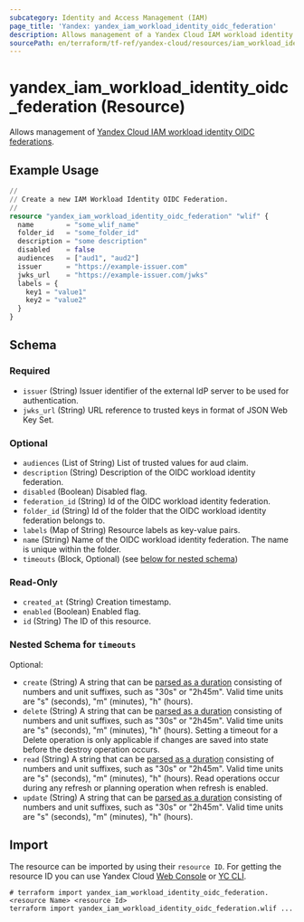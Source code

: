 ```yaml
---
subcategory: Identity and Access Management (IAM)
page_title: 'Yandex: yandex_iam_workload_identity_oidc_federation'
description: Allows management of a Yandex Cloud IAM workload identity OIDC federations.
sourcePath: en/terraform/tf-ref/yandex-cloud/resources/iam_workload_identity_oidc_federation.md
---
```


# yandex_iam_workload_identity_oidc_federation (Resource)

Allows management of [Yandex Cloud IAM workload identity OIDC federations](https://yandex.cloud/docs/iam/concepts/workload-identity).

## Example Usage

```terraform
//
// Create a new IAM Workload Identity OIDC Federation.
//
resource "yandex_iam_workload_identity_oidc_federation" "wlif" {
  name        = "some_wlif_name"
  folder_id   = "some_folder_id"
  description = "some description"
  disabled    = false
  audiences   = ["aud1", "aud2"]
  issuer      = "https://example-issuer.com"
  jwks_url    = "https://example-issuer.com/jwks"
  labels = {
    key1 = "value1"
    key2 = "value2"
  }
}
```

<!-- schema generated by tfplugindocs -->
## Schema

### Required

- `issuer` (String) Issuer identifier of the external IdP server to be used for authentication.
- `jwks_url` (String) URL reference to trusted keys in format of JSON Web Key Set.

### Optional

- `audiences` (List of String) List of trusted values for aud claim.
- `description` (String) Description of the OIDC workload identity federation.
- `disabled` (Boolean) Disabled flag.
- `federation_id` (String) Id of the OIDC workload identity federation.
- `folder_id` (String) Id of the folder that the OIDC workload identity federation belongs to.
- `labels` (Map of String) Resource labels as key-value pairs.
- `name` (String) Name of the OIDC workload identity federation. The name is unique within the folder.
- `timeouts` (Block, Optional) (see [below for nested schema](#nestedblock--timeouts))

### Read-Only

- `created_at` (String) Creation timestamp.
- `enabled` (Boolean) Enabled flag.
- `id` (String) The ID of this resource.

<a id="nestedblock--timeouts"></a>
### Nested Schema for `timeouts`

Optional:

- `create` (String) A string that can be [parsed as a duration](https://pkg.go.dev/time#ParseDuration) consisting of numbers and unit suffixes, such as "30s" or "2h45m". Valid time units are "s" (seconds), "m" (minutes), "h" (hours).
- `delete` (String) A string that can be [parsed as a duration](https://pkg.go.dev/time#ParseDuration) consisting of numbers and unit suffixes, such as "30s" or "2h45m". Valid time units are "s" (seconds), "m" (minutes), "h" (hours). Setting a timeout for a Delete operation is only applicable if changes are saved into state before the destroy operation occurs.
- `read` (String) A string that can be [parsed as a duration](https://pkg.go.dev/time#ParseDuration) consisting of numbers and unit suffixes, such as "30s" or "2h45m". Valid time units are "s" (seconds), "m" (minutes), "h" (hours). Read operations occur during any refresh or planning operation when refresh is enabled.
- `update` (String) A string that can be [parsed as a duration](https://pkg.go.dev/time#ParseDuration) consisting of numbers and unit suffixes, such as "30s" or "2h45m". Valid time units are "s" (seconds), "m" (minutes), "h" (hours).




## Import

The resource can be imported by using their `resource ID`. For getting the resource ID you can use Yandex Cloud [Web Console](https://console.yandex.cloud) or [YC CLI](https://yandex.cloud/docs/cli/quickstart).

```shell
# terraform import yandex_iam_workload_identity_oidc_federation.<resource Name> <resource Id>
terraform import yandex_iam_workload_identity_oidc_federation.wlif ...
```
